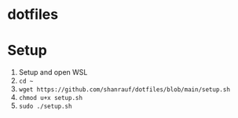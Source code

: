 # dotfiles

# Setup

1. Setup and open WSL
2. `cd ~`
3. `wget https://github.com/shanrauf/dotfiles/blob/main/setup.sh`
4. `chmod u+x setup.sh`
5. `sudo ./setup.sh`
